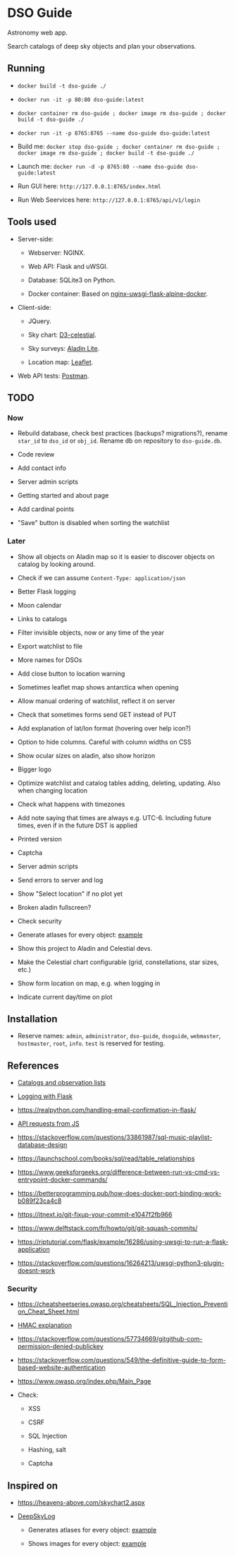 # DSO Guide

Astronomy web app.

Search catalogs of deep sky objects and plan your observations.

## Running

- `docker build -t dso-guide ./`

- `docker run -it -p 80:80 dso-guide:latest`

- `docker container rm dso-guide ; docker image rm dso-guide ; docker build -t dso-guide ./`

- `docker run -it -p 8765:8765 --name dso-guide dso-guide:latest`
 
- Build me: `docker stop dso-guide ; docker container rm dso-guide ; docker image rm dso-guide ; docker build -t dso-guide ./`

- Launch me: `docker run -d -p 8765:80 --name dso-guide dso-guide:latest`

- Run GUI here: `http://127.0.0.1:8765/index.html`

- Run Web Seervices here: `http://127.0.0.1:8765/api/v1/login`

## Tools used

- Server-side:

    - Webserver: NGINX.

    - Web API: Flask and uWSGI.

    - Database: SQLite3 on Python.

    - Docker container: Based on [nginx-uwsgi-flask-alpine-docker](https://github.com/hellt/nginx-uwsgi-flask-alpine-docker).

- Client-side:

    - JQuery.

    - Sky chart: [D3-celestial](https://github.com/ofrohn/d3-celestial).

    - Sky surveys: [Aladin Lite](http://aladin.u-strasbg.fr/#AladinLite).

    - Location map: [Leaflet](https://leafletjs.com/).

- Web API tests: [Postman](https://www.getpostman.com/products).

## TODO

### Now

- Rebuild database, check best practices (backups? migrations?), rename
  `star_id` to `dso_id` or `obj_id`. Rename db on repository to `dso-guide.db`.

- Code review

- Add contact info

- Server admin scripts

- Getting started and about page

- Add cardinal points

- "Save" button is disabled when sorting the watchlist

### Later

- Show all objects on Aladin map so it is easier to discover objects on catalog
	by looking around.

- Check if we can assume `Content-Type: application/json`

- Better Flask logging

- Moon calendar

- Links to catalogs

- Filter invisible objects, now or any time of the year

- Export watchlist to file

- More names for DSOs

- Add close button to location warning

- Sometimes leaflet map shows antarctica when opening

- Allow manual ordering of watchlist, reflect it on server

- Check that sometimes forms send GET instead of PUT

- Add explanation of lat/lon format (hovering over help icon?)

- Option to hide columns. Careful with column widths on CSS

- Show ocular sizes on aladin, also show horizon

- Bigger logo

- Optimize watchlist and catalog tables adding, deleting, updating. Also when
  changing location

- Check what happens with timezones

- Add note saying that times are always e.g. UTC-6. Including future times, even
  if in the future DST is applied

- Printed version

- Captcha

- Server admin scripts

- Send errors to server and log

- Show "Select location" if no plot yet

- Broken aladin fullscreen?

- Check security

- Generate atlases for every object: [example](https://www.deepskylog.org/atlas.pdf.php?zoom=17&object=M+18)

- Show this project to Aladin and Celestial devs.

- Make the Celestial chart configurable (grid, constellations, star sizes, etc.)

- Show form location on map, e.g. when logging in

- Indicate current day/time on plot

## Installation

- Reserve names: `admin`, `administrator`, `dso-guide`, `dsoguide`, `webmaster`,
  `hostmaster`, `root`, `info`. `test` is reserved for testing.

## References

- [Catalogs and observation lists](http://www.messier.seds.org/xtra/similar/catalogs.html)

- [Logging with Flask](https://stackoverflow.com/a/39284642)

- https://realpython.com/handling-email-confirmation-in-flask/

- [API requests from JS](https://stackoverflow.com/questions/36975619/how-to-call-a-rest-web-service-api-from-javascript)

- https://stackoverflow.com/questions/33861987/sql-music-playlist-database-design

- https://launchschool.com/books/sql/read/table_relationships

- https://www.geeksforgeeks.org/difference-between-run-vs-cmd-vs-entrypoint-docker-commands/

- https://betterprogramming.pub/how-does-docker-port-binding-work-b089f23ca4c8

- https://itnext.io/git-fixup-your-commit-e1047f2fb966

- https://www.delftstack.com/fr/howto/git/git-squash-commits/

- https://riptutorial.com/flask/example/16286/using-uwsgi-to-run-a-flask-application

- https://stackoverflow.com/questions/16264213/uwsgi-python3-plugin-doesnt-work

### Security

- https://cheatsheetseries.owasp.org/cheatsheets/SQL_Injection_Prevention_Cheat_Sheet.html

- [HMAC explanation](https://www.ida.liu.se/~TDP024/labs/hmacarticle.pdf)

- https://stackoverflow.com/questions/57734669/gitgithub-com-permission-denied-publickey

- https://stackoverflow.com/questions/549/the-definitive-guide-to-form-based-website-authentication

- https://www.owasp.org/index.php/Main_Page

- Check:

    - XSS

    - CSRF

    - SQL Injection

    - Hashing, salt

    - Captcha

## Inspired on

- https://heavens-above.com/skychart2.aspx

- [DeepSkyLog](https://www.deepskylog.org/index.php?indexAction=view_atlaspagesv)

    - Generates atlases for every object: [example](https://www.deepskylog.org/atlas.pdf.php?zoom=17&object=M+18)

    - Shows images for every object: [example](https://archive.stsci.edu/cgi-bin/dss_search?v=poss2ukstu_red&r=0+24+5.0&d=-72+-5&e=J2000&h=60.0&w=60&f=gif&c=none&fov=NONE&v3=)
